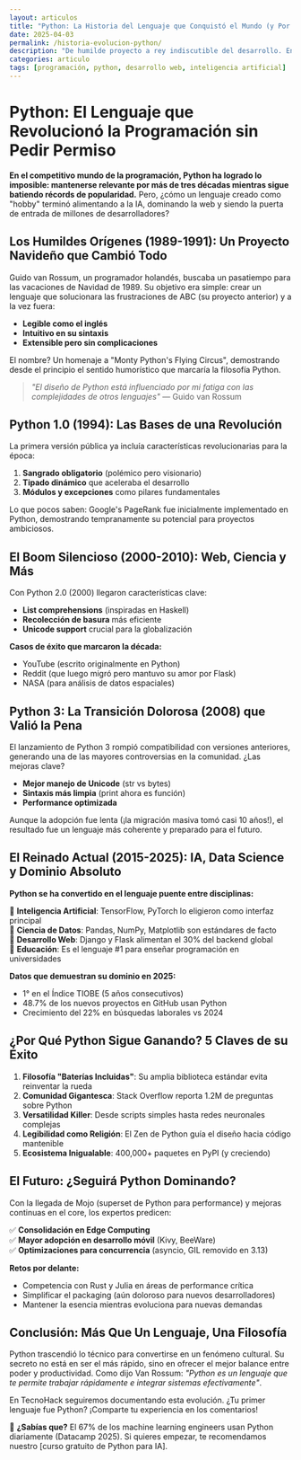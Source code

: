 ```yaml
---
layout: articulos  
title: "Python: La Historia del Lenguaje que Conquistó el Mundo (y Por Qué Sigue Dominando)"  
date: 2025-04-03  
permalink: /historia-evolucion-python/  
description: "De humilde proyecto a rey indiscutible del desarrollo. En TecnoHack revelamos la fascinante historia de Python, sus claves de éxito y por qué sigue siendo la opción #1 en 2025."  
categories: articulo  
tags: [programación, python, desarrollo web, inteligencia artificial]  
---
```


# Python: El Lenguaje que Revolucionó la Programación sin Pedir Permiso

**En el competitivo mundo de la programación, Python ha logrado lo imposible: mantenerse relevante por más de tres décadas mientras sigue batiendo récords de popularidad.** Pero, ¿cómo un lenguaje creado como "hobby" terminó alimentando a la IA, dominando la web y siendo la puerta de entrada de millones de desarrolladores?

## Los Humildes Orígenes (1989-1991): Un Proyecto Navideño que Cambió Todo

Guido van Rossum, un programador holandés, buscaba un pasatiempo para las vacaciones de Navidad de 1989. Su objetivo era simple: crear un lenguaje que solucionara las frustraciones de ABC (su proyecto anterior) y a la vez fuera:

- **Legible como el inglés**
- **Intuitivo en su sintaxis**
- **Extensible pero sin complicaciones**

El nombre? Un homenaje a "Monty Python's Flying Circus", demostrando desde el principio el sentido humorístico que marcaría la filosofía Python.

> *"El diseño de Python está influenciado por mi fatiga con las complejidades de otros lenguajes"* — Guido van Rossum

## Python 1.0 (1994): Las Bases de una Revolución

La primera versión pública ya incluía características revolucionarias para la época:

1. **Sangrado obligatorio** (polémico pero visionario)
2. **Tipado dinámico** que aceleraba el desarrollo
3. **Módulos y excepciones** como pilares fundamentales

Lo que pocos saben: Google's PageRank fue inicialmente implementado en Python, demostrando tempranamente su potencial para proyectos ambiciosos.

## El Boom Silencioso (2000-2010): Web, Ciencia y Más

Con Python 2.0 (2000) llegaron características clave:
- **List comprehensions** (inspiradas en Haskell)
- **Recolección de basura** más eficiente
- **Unicode support** crucial para la globalización

**Casos de éxito que marcaron la década:**
- YouTube (escrito originalmente en Python)
- Reddit (que luego migró pero mantuvo su amor por Flask)
- NASA (para análisis de datos espaciales)

## Python 3: La Transición Dolorosa (2008) que Valió la Pena

El lanzamiento de Python 3 rompió compatibilidad con versiones anteriores, generando una de las mayores controversias en la comunidad. ¿Las mejoras clave?

- **Mejor manejo de Unicode** (str vs bytes)
- **Sintaxis más limpia** (print ahora es función)
- **Performance optimizada**

Aunque la adopción fue lenta (¡la migración masiva tomó casi 10 años!), el resultado fue un lenguaje más coherente y preparado para el futuro.

## El Reinado Actual (2015-2025): IA, Data Science y Dominio Absoluto

**Python se ha convertido en el lenguaje puente entre disciplinas:**

🔹 **Inteligencia Artificial**: TensorFlow, PyTorch lo eligieron como interfaz principal  
🔹 **Ciencia de Datos**: Pandas, NumPy, Matplotlib son estándares de facto  
🔹 **Desarrollo Web**: Django y Flask alimentan el 30% del backend global  
🔸 **Educación**: Es el lenguaje #1 para enseñar programación en universidades  

**Datos que demuestran su dominio en 2025:**
- 1° en el Índice TIOBE (5 años consecutivos)
- 48.7% de los nuevos proyectos en GitHub usan Python
- Crecimiento del 22% en búsquedas laborales vs 2024

## ¿Por Qué Python Sigue Ganando? 5 Claves de su Éxito

1. **Filosofía "Baterías Incluidas"**: Su amplia biblioteca estándar evita reinventar la rueda
2. **Comunidad Gigantesca**: Stack Overflow reporta 1.2M de preguntas sobre Python
3. **Versatilidad Killer**: Desde scripts simples hasta redes neuronales complejas
4. **Legibilidad como Religión**: El Zen de Python guía el diseño hacia código mantenible
5. **Ecosistema Inigualable**: 400,000+ paquetes en PyPI (y creciendo)

## El Futuro: ¿Seguirá Python Dominando?

Con la llegada de Mojo (superset de Python para performance) y mejoras continuas en el core, los expertos predicen:

✅ **Consolidación en Edge Computing**  
✅ **Mayor adopción en desarrollo móvil** (Kivy, BeeWare)  
✅ **Optimizaciones para concurrencia** (asyncio, GIL removido en 3.13)  

**Retos por delante:**
- Competencia con Rust y Julia en áreas de performance crítica
- Simplificar el packaging (aún doloroso para nuevos desarrolladores)
- Mantener la esencia mientras evoluciona para nuevas demandas

## Conclusión: Más Que Un Lenguaje, Una Filosofía

Python trascendió lo técnico para convertirse en un fenómeno cultural. Su secreto no está en ser el más rápido, sino en ofrecer el mejor balance entre poder y productividad. Como dijo Van Rossum: *"Python es un lenguaje que te permite trabajar rápidamente e integrar sistemas efectivamente"*.

En TecnoHack seguiremos documentando esta evolución. ¿Tu primer lenguaje fue Python? ¡Comparte tu experiencia en los comentarios!

📌 **¿Sabías que?** El 67% de los machine learning engineers usan Python diariamente (Datacamp 2025). Si quieres empezar, te recomendamos nuestro [curso gratuito de Python para IA]. 